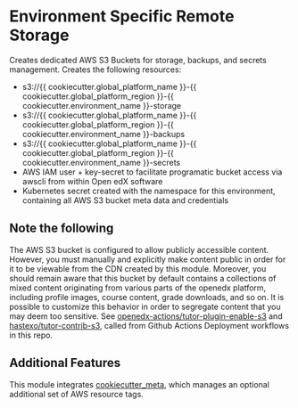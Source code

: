 # Environment Specific Remote Storage

Creates dedicated AWS S3 Buckets for storage, backups, and secrets management. Creates the following resources:

- s3://{{ cookiecutter.global_platform_name }}-{{ cookiecutter.global_platform_region }}-{{ cookiecutter.environment_name }}-storage
- s3://{{ cookiecutter.global_platform_name }}-{{ cookiecutter.global_platform_region }}-{{ cookiecutter.environment_name }}-backups
- s3://{{ cookiecutter.global_platform_name }}-{{ cookiecutter.global_platform_region }}-{{ cookiecutter.environment_name }}-secrets
- AWS IAM user + key-secret to facilitate programatic bucket access via awscli from within Open edX software
- Kubernetes secret created with the namespace for this environment, containing all AWS S3 bucket meta data and credentials

## Note the following

The AWS S3 bucket is configured to allow publicly accessible content. However, you must manually and explicitly make content public in order for it to be viewable from the CDN created by this module. Moreover, you should remain aware that this bucket by default contains a collections of mixed content originating from various parts of the openedx platform, including profile images, course content, grade downloads, and so on. It is possible to customize this behavior in order to segregate content that you may deem too sensitive. See [openedx-actions/tutor-plugin-enable-s3](https://github.com/openedx-actions/tutor-plugin-enable-s3) and [hastexo/tutor-contrib-s3](https://github.com/hastexo/tutor-contrib-s3), called from Github Actions Deployment workflows in this repo.

## Additional Features

This module integrates [cookiecutter_meta](../../../common/cookiecutter_meta/README.md), which manages an optional additional set of AWS resource tags.
